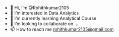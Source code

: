 - 👋 Hi, I’m @Rohithkumar2105
- 👀 I’m interested in Data Analytics
- 🌱 I’m currently learning Analytical Course
- 💞️ I’m looking to collaborate on ...
- 📫 How to reach me rohithkumar2105@gmail.com

<!---
Rohithkumar2105/Rohithkumar2105 is a ✨ special ✨ repository because its `README.md` (this file) appears on your GitHub profile.
You can click the Preview link to take a look at your changes.
--->
